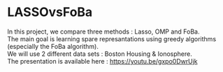 # LASSOvsFoBa
In this project, we compare three methods : Lasso, OMP and FoBa.  
The main goal is learning spare represantations using greedy algorithms (especially the FoBa algorithm).  
We will use 2 different data sets : Boston Housing & Ionosphere.   
The presentation is available here : https://youtu.be/gxpo0DwrUjk
